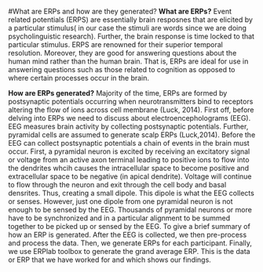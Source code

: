 #What are ERPs and how are they generated? 
**What are ERPs?** 
Event related potentials (ERPS) are essentially brain resposnes that are elicited by a particular stimulus( in our case the stimuli are words since we are doing psycholinguistic research). Further, the brain response is time locked to that particular stimulus. ERPS are renowned for their superior temporal resolution. Moreover, they are good for answering questions about the human mind rather than the human brain. That is, ERPs are ideal for use in answering questions such as those related to cognition as opposed to where certain processes occur in the brain. 

**How are ERPs generated?**
Majority of the time, ERPs are formed by postsynaptic potentials occurring when neurotransmitters bind to receptors altering the flow of ions across cell membrane (Luck, 2014). First off, before delving into ERPs we need to discuss about electroencepholograms (EEG). EEG measures brain activity by collecting postsynaptic potentials. Further, pyramidal cells are assumed to generate scalp ERPs (Luck,2014). Before the EEG can collect postsynaptic potentials a chain of events in the brain must occur. First, a pyramidal neuron is excited by receiving an excitatory signal or voltage from an active axon terminal leading to positive ions to flow into the dendrites whcih causes the intracellular space to become positive and extracellular space to be negative (in apical dendrite). Voltage will continue to flow through the neuron and exit through the cell body and basal densrites. Thus, creating a small dipole. This dipole is what the EEG collects or senses. However, just one dipole from one pyramidal neuron is not enough to be sensed by the EEG. Thousands of pyramidal neurons or more have to be synchronized and in a particular alignment to be summed together to be picked up or sensed by the EEG. To give a brief summary of how an ERP is generated. After the EEG is collected, we then pre-process and process the data. Then, we generate ERPs for each participant. Finally, we use ERPlab toolbox to generate the grand average ERP. This is the data or ERP that we have worked for and which shows our findings. 